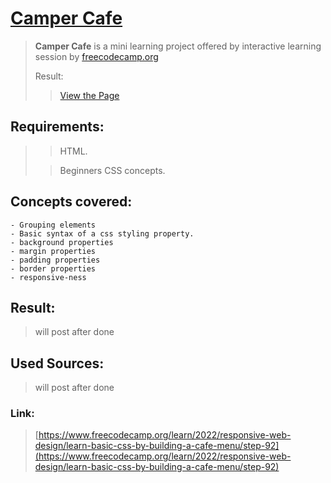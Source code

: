 # [Camper Cafe](https://iamwatchdogs.github.io/Front-end/HTML_CSS/Project/2.CamperCafe/ "View Project Camper Cafe")

> **Camper Cafe** is a mini learning project offered by interactive learning session by [freecodecamp.org](https://www.freecodecamp.org/learn/)
> 
>
> Result:
>> [View the Page](https://iamwatchdogs.github.io/Front-end/HTML_CSS/Project/2.CamperCafe/ "View Project Camper Cafe")

## Requirements: 

>> HTML.
>
>> Beginners CSS concepts.

## Concepts covered:
```
- Grouping elements
- Basic syntax of a css styling property.
- background properties
- margin properties
- padding properties
- border properties
- responsive-ness
```

## Result:

> will post after done

## Used Sources:

> will post after done

### Link:
> [https://www.freecodecamp.org/learn/2022/responsive-web-design/learn-basic-css-by-building-a-cafe-menu/step-92](https://www.freecodecamp.org/learn/2022/responsive-web-design/learn-basic-css-by-building-a-cafe-menu/step-92)
